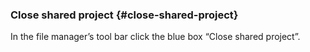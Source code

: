 ### Close shared project {#close-shared-project}

In the file manager’s tool bar click the blue box “Close shared project”.